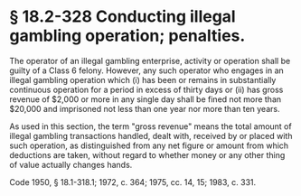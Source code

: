 # § 18.2-328 Conducting illegal gambling operation; penalties.

<p>The operator of an illegal gambling enterprise, activity or operation shall be guilty of a Class 6 felony. However, any such operator who engages in an illegal gambling operation which (i) has been or remains in substantially continuous operation for a period in excess of thirty days or (ii) has gross revenue of $2,000 or more in any single day shall be fined not more than $20,000 and imprisoned not less than one year nor more than ten years.</p><p>As used in this section, the term "gross revenue" means the total amount of illegal gambling transactions handled, dealt with, received by or placed with such operation, as distinguished from any net figure or amount from which deductions are taken, without regard to whether money or any other thing of value actually changes hands.</p><p>Code 1950, § 18.1-318.1; 1972, c. 364; 1975, cc. 14, 15; 1983, c. 331.</p>